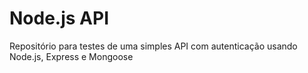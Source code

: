 # Node.js API

Repositório para testes de uma simples API com autenticação usando Node.js, Express e Mongoose